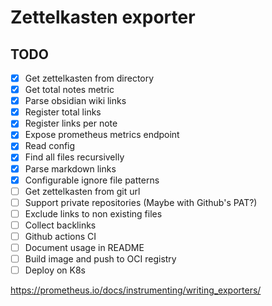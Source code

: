 # Zettelkasten exporter

## TODO

- [X] Get zettelkasten from directory
- [X] Get total notes metric
- [X] Parse obsidian wiki links
- [X] Register total links
- [X] Register links per note
- [X] Expose prometheus metrics endpoint
- [X] Read config
- [X] Find all files recursivelly
- [X] Parse markdown links
- [X] Configurable ignore file patterns
- [ ] Get zettelkasten from git url
- [ ] Support private repositories (Maybe with Github's PAT?)
- [ ] Exclude links to non existing files
- [ ] Collect backlinks
- [ ] Github actions CI
- [ ] Document usage in README
- [ ] Build image and push to OCI registry
- [ ] Deploy on K8s

https://prometheus.io/docs/instrumenting/writing_exporters/
